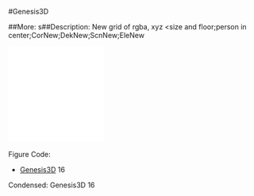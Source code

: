 #Genesis3D

##More: s##Description: New grid of rgba, xyz <size and floor;person in center;CorNew;DekNew;ScnNew;EleNew

![](Genesis3D.png)

Figure Code:
- [Genesis3D](Genesis3D.md) 16

Condensed: Genesis3D 16

